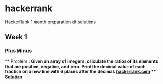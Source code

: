 # hackerrank
HackerRank 1 month preparation kit solutions

## Week 1
### Plus Minus
** Problem **: Given an array of integers, calculate the ratios of its elements that are positive, negative, and zero. Print the decimal value of each fraction on a new line with 6 places after the decimal. [hackerrank.com](https://www.hackerrank.com/challenges/one-month-preparation-kit-plus-minus/problem?isFullScreen=true&h_l=interview&playlist_slugs%5B%5D=preparation-kits&playlist_slugs%5B%5D=one-month-preparation-kit&playlist_slugs%5B%5D=one-month-week-one)
** [Solution]()**
